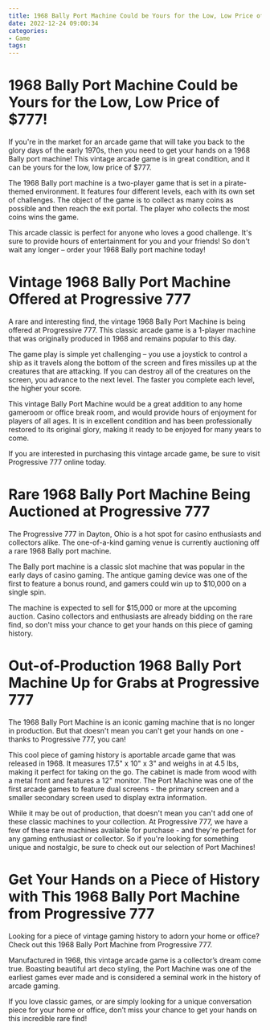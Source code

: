 ```yaml
---
title: 1968 Bally Port Machine Could be Yours for the Low, Low Price of $777!
date: 2022-12-24 09:00:34
categories:
- Game
tags:
---
```



#  1968 Bally Port Machine Could be Yours for the Low, Low Price of $777!

If you're in the market for an arcade game that will take you back to the glory days of the early 1970s, then you need to get your hands on a 1968 Bally port machine! This vintage arcade game is in great condition, and it can be yours for the low, low price of $777.

The 1968 Bally port machine is a two-player game that is set in a pirate-themed environment. It features four different levels, each with its own set of challenges. The object of the game is to collect as many coins as possible and then reach the exit portal. The player who collects the most coins wins the game.

This arcade classic is perfect for anyone who loves a good challenge. It's sure to provide hours of entertainment for you and your friends! So don't wait any longer – order your 1968 Bally port machine today!

#  Vintage 1968 Bally Port Machine Offered at Progressive 777

A rare and interesting find, the vintage 1968 Bally Port Machine is being offered at Progressive 777. This classic arcade game is a 1-player machine that was originally produced in 1968 and remains popular to this day.

The game play is simple yet challenging – you use a joystick to control a ship as it travels along the bottom of the screen and fires missiles up at the creatures that are attacking. If you can destroy all of the creatures on the screen, you advance to the next level. The faster you complete each level, the higher your score.

This vintage Bally Port Machine would be a great addition to any home gameroom or office break room, and would provide hours of enjoyment for players of all ages. It is in excellent condition and has been professionally restored to its original glory, making it ready to be enjoyed for many years to come.

If you are interested in purchasing this vintage arcade game, be sure to visit Progressive 777 online today.

#  Rare 1968 Bally Port Machine Being Auctioned at Progressive 777

The Progressive 777 in Dayton, Ohio is a hot spot for casino enthusiasts and collectors alike. The one-of-a-kind gaming venue is currently auctioning off a rare 1968 Bally port machine.

The Bally port machine is a classic slot machine that was popular in the early days of casino gaming. The antique gaming device was one of the first to feature a bonus round, and gamers could win up to $10,000 on a single spin.

The machine is expected to sell for $15,000 or more at the upcoming auction. Casino collectors and enthusiasts are already bidding on the rare find, so don't miss your chance to get your hands on this piece of gaming history.

#  Out-of-Production 1968 Bally Port Machine Up for Grabs at Progressive 777

The 1968 Bally Port Machine is an iconic gaming machine that is no longer in production. But that doesn't mean you can't get your hands on one - thanks to Progressive 777, you can!

This cool piece of gaming history is aportable arcade game that was released in 1968. It measures 17.5" x 10" x 3" and weighs in at 4.5 lbs, making it perfect for taking on the go. The cabinet is made from wood with a metal front and features a 12" monitor. The Port Machine was one of the first arcade games to feature dual screens - the primary screen and a smaller secondary screen used to display extra information.

While it may be out of production, that doesn't mean you can't add one of these classic machines to your collection. At Progressive 777, we have a few of these rare machines available for purchase - and they're perfect for any gaming enthusiast or collector. So if you're looking for something unique and nostalgic, be sure to check out our selection of Port Machines!

#  Get Your Hands on a Piece of History with This 1968 Bally Port Machine from Progressive 777

Looking for a piece of vintage gaming history to adorn your home or office? Check out this 1968 Bally Port Machine from Progressive 777.

Manufactured in 1968, this vintage arcade game is a collector’s dream come true. Boasting beautiful art deco styling, the Port Machine was one of the earliest games ever made and is considered a seminal work in the history of arcade gaming.

If you love classic games, or are simply looking for a unique conversation piece for your home or office, don’t miss your chance to get your hands on this incredible rare find!
